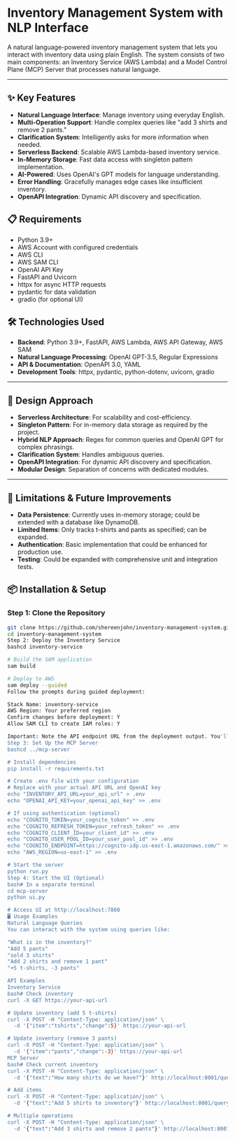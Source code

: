 # Inventory Management System with NLP Interface

A natural language-powered inventory management system that lets you interact with inventory data using plain English. The system consists of two main components: an Inventory Service (AWS Lambda) and a Model Control Plane (MCP) Server that processes natural language.


---

## ✨ Key Features

- **Natural Language Interface**: Manage inventory using everyday English.
- **Multi-Operation Support**: Handle complex queries like "add 3 shirts and remove 2 pants."
- **Clarification System**: Intelligently asks for more information when needed.
- **Serverless Backend**: Scalable AWS Lambda-based inventory service.
- **In-Memory Storage**: Fast data access with singleton pattern implementation.
- **AI-Powered**: Uses OpenAI's GPT models for language understanding.
- **Error Handling**: Gracefully manages edge cases like insufficient inventory.
- **OpenAPI Integration**: Dynamic API discovery and specification.


## 📋 Requirements

- Python 3.9+
- AWS Account with configured credentials
- AWS CLI
- AWS SAM CLI
- OpenAI API Key
- FastAPI and Uvicorn
- httpx for async HTTP requests
- pydantic for data validation
- gradio (for optional UI)

## 🛠️ Technologies Used

- **Backend**: Python 3.9+, FastAPI, AWS Lambda, AWS API Gateway, AWS SAM
- **Natural Language Processing**: OpenAI GPT-3.5, Regular Expressions
- **API & Documentation**: OpenAPI 3.0, YAML
- **Development Tools**: httpx, pydantic, python-dotenv, uvicorn, gradio

---

## 🧠 Design Approach

- **Serverless Architecture**: For scalability and cost-efficiency.
- **Singleton Pattern**: For in-memory data storage as required by the project.
- **Hybrid NLP Approach**: Regex for common queries and OpenAI GPT for complex phrasings.
- **Clarification System**: Handles ambiguous queries.
- **OpenAPI Integration**: For dynamic API discovery and specification.
- **Modular Design**: Separation of concerns with dedicated modules.

---

## 📝 Limitations & Future Improvements

- **Data Persistence**: Currently uses in-memory storage; could be extended with a database like DynamoDB.
- **Limited Items**: Only tracks t-shirts and pants as specified; can be expanded.
- **Authentication**: Basic implementation that could be enhanced for production use.
- **Testing**: Could be expanded with comprehensive unit and integration tests.

## 📦 Installation & Setup

### Step 1: Clone the Repository

```bash
git clone https://github.com/shereenjohn/inventory-management-system.git
cd inventory-management-system
Step 2: Deploy the Inventory Service
bashcd inventory-service

# Build the SAM application
sam build

# Deploy to AWS
sam deploy --guided
Follow the prompts during guided deployment:

Stack Name: inventory-service
AWS Region: Your preferred region
Confirm changes before deployment: Y
Allow SAM CLI to create IAM roles: Y

Important: Note the API endpoint URL from the deployment output. You'll need this for the MCP server.
Step 3: Set Up the MCP Server
bashcd ../mcp-server

# Install dependencies
pip install -r requirements.txt

# Create .env file with your configuration
# Replace with your actual API URL and OpenAI key
echo "INVENTORY_API_URL=your_api_url" > .env
echo "OPENAI_API_KEY=your_openai_api_key" >> .env

# If using authentication (optional)
echo "COGNITO_TOKEN=your_cognito_token" >> .env
echo "COGNITO_REFRESH_TOKEN=your_refresh_token" >> .env
echo "COGNITO_CLIENT_ID=your_client_id" >> .env
echo "COGNITO_USER_POOL_ID=your_user_pool_id" >> .env
echo "COGNITO_ENDPOINT=https://cognito-idp.us-east-1.amazonaws.com/" >> .env
echo "AWS_REGION=us-east-1" >> .env

# Start the server
python run.py
Step 4: Start the UI (Optional)
bash# In a separate terminal
cd mcp-server
python ui.py

# Access UI at http://localhost:7860
🖥️ Usage Examples
Natural Language Queries
You can interact with the system using queries like:

"What is in the inventory?"
"Add 5 pants"
"sold 3 shirts"
"Add 2 shirts and remove 1 pant"
"+5 t-shirts, -3 pants"

API Examples
Inventory Service
bash# Check inventory
curl -X GET https://your-api-url

# Update inventory (add 5 t-shirts)
curl -X POST -H "Content-Type: application/json" \
  -d '{"item":"tshirts","change":5}' https://your-api-url

# Update inventory (remove 3 pants)
curl -X POST -H "Content-Type: application/json" \
  -d '{"item":"pants","change":-3}' https://your-api-url
MCP Server
bash# Check current inventory
curl -X POST -H "Content-Type: application/json" \
  -d '{"text":"How many shirts do we have?"}' http://localhost:8001/query

# Add items
curl -X POST -H "Content-Type: application/json" \
  -d '{"text":"Add 5 shirts to inventory"}' http://localhost:8001/query

# Multiple operations
curl -X POST -H "Content-Type: application/json" \
  -d '{"text":"Add 3 shirts and remove 2 pants"}' http://localhost:8001/query

